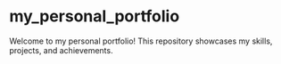 # my_personal_portfolio
Welcome to my personal portfolio! This repository showcases my skills, projects, and achievements.
